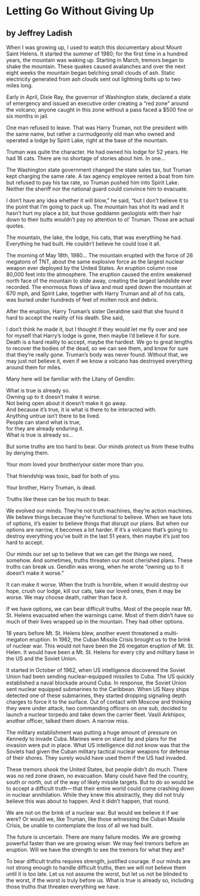 # Letting Go Without Giving Up 
## by Jeffrey Ladish



When I was growing up, I used to watch this documentary about Mount Saint Helens. It started the summer of 1980; for the first time in a hundred years, the mountain was waking up. Starting in March, tremors began to shake the mountain. These quakes caused avalanches and over the next eight weeks the mountain began belching small clouds of ash. Static electricity generated from ash clouds sent out lightning bolts up to two miles long.

Early in April, Dixie Ray, the governor of Washington state, declared a state of emergency and issued an executive order creating a “red zone” around the volcano; anyone caught in this zone without a pass faced a $500 fine or six months in jail.

One man refused to leave. That was Harry Truman, not the president with the same name, but rather a curmudgeonly old man who owned and operated a lodge by Spirit Lake, right at the base of the mountain.

Truman was quite the character. He had owned his lodge for 52 years. He had 16 cats. There are no shortage of stories about him. In one…

The Washington state government changed the state sales tax, but Truman kept charging the same rate. A tax agency employee rented a boat from him but refused to pay his tax rate, so Truman pushed him into Spirit Lake.
Neither the sheriff nor the national guard could convince him to evacuate.

I don’t have any idea whether it will blow,” he said, “but I don’t believe it to the point that I’m going to pack up.
The mountain has shot its wad and it hasn’t hurt my place a bit, but those goddamn geologists with their hair down to their butts wouldn’t pay no attention to ol’ Truman.
Those are actual quotes.

The mountain, the lake, the lodge, his cats, that was everything he had. Everything he had built. He couldn’t believe he could lose it all.

The morning of May 18th, 1980… The mountain erupted with the force of 26 megatons of TNT, about the same explosive force as the largest nuclear weapon ever deployed by the United States. An eruption column rose 80,000 feet into the atmosphere. The eruption caused the entire weakened north face of the mountain to slide away, creating the largest landslide ever recorded. The enormous flows of lava and mud sped down the mountain at 670 mph, and Spirit Lake, together with Harry Truman and all of his cats, was buried under hundreds of feet of molten rock and debris.

After the eruption, Harry Truman’s sister Geraldine said that she found it hard to accept the reality of his death. She said,

I don’t think he made it, but I thought if they would let me fly over and see for myself that Harry’s lodge is gone, then maybe I’d believe it for sure.
Death is a hard reality to accept, maybe the hardest. We go to great lengths to recover the bodies of the dead, so we can see them, and know for sure that they’re really gone. Truman’s body was never found. Without that, we may just not believe it, even if we know a volcano has destroyed everything around them for miles.

Many here will be familiar with the Litany of Gendlin:

What is true is already so.    
Owning up to it doesn’t make it worse.    
Not being open about it doesn’t make it go away.    
And because it’s true, it is what is there to be interacted with.    
Anything untrue isn’t there to be lived.    
People can stand what is true,    
for they are already enduring it.    
What is true is already so…    

But some truths are too hard to bear. Our minds protect us from these truths by denying them.

Your mom loved your brother/your sister more than you. 

That friendship was toxic, bad for both of you. 

Your brother, Harry Truman, is dead. 

Truths like these can be too much to bear.

We evolved our minds. They’re not truth machines, they’re action machines. We believe things because they’re functional to believe. When we have lots of options, it’s easier to believe things that disrupt our plans. But when our options are narrow, it becomes a lot harder. If it’s a volcano that’s going to destroy everything you’ve built in the last 51 years, then maybe it’s just too hard to accept.

Our minds our set up to believe that we can get the things we need, somehow. And sometimes, truths threaten our most cherished plans. These truths can break us. Gendlin was wrong, when he wrote “owning up to it doesn’t make it worse.”

It can make it worse. When the truth is horrible, when it would destroy our hope, crush our lodge, kill our cats, take our loved ones, then it may be worse. We may choose death, rather than face it.

If we have options, we can bear difficult truths. Most of the people near Mt. St. Helens evacuated when the warnings came. Most of them didn’t have so much of their lives wrapped up in the mountain. They had other options.

18 years before Mt. St. Helens blew, another event threatened a multi-megaton eruption. In 1962, the Cuban Missile Crisis brought us to the brink of nuclear war. This would not have been the 26 megaton eruption of Mt. St. Helen. It would have been a Mt. St. Helens for every city and military base in the US and the Soviet Union.

It started in October of 1962, when US intelligence discovered the Soviet Union had been sending nuclear-equipped missiles to Cuba. The US quickly established a naval blockade around Cuba. In response, the Soviet Union sent nuclear equipped submarines to the Caribbean. When US Navy ships detected one of these submarines, they started dropping signaling depth charges to force it to the surface. Out of contact with Moscow and thinking they were under attack, two commanding officers on one sub, decided to launch a nuclear torpedo and take down the carrier fleet. Vasili Arkhipov, another officer, talked them down. A narrow miss.

The military establishment was putting a huge amount of pressure on Kennedy to invade Cuba. Marines were on stand by and plans for the invasion were put in place. What US intelligence did not know was that the Soviets had given the Cuban military tactical nuclear weapons for defense of their shores. They surely would have used them if the US had invaded.

These tremors shook the United States, but people didn’t do much. There was no red zone drawn, no evacuation. Many could have fled the country, south or north, out of the way of likely missile targets. But to do so would be to accept a difficult truth — that their entire world could come crashing down in nuclear annihilation. While they knew this abstractly, they did not truly believe this was about to happen. And it didn’t happen, that round.

We are not on the brink of a nuclear war. But would we believe it if we were? Or would we, like Truman, like those witnessing the Cuban Missile Crisis, be unable to contemplate the loss of all we had built.

The future is uncertain. There are many failure modes. We are growing powerful faster than we are growing wiser. We may feel tremors before an eruption. Will we have the strength to see the tremors for what they are?

To bear difficult truths requires strength, justified courage. If our minds are not strong enough to handle difficult truths, then we will not believe them until it is too late. Let us not assume the worst, but let us not be blinded to the worst, if the worst is truly before us. What is true is already so, including those truths that threaten everything we have.
